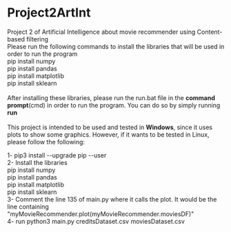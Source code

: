 # Project2ArtInt
Project 2 of Artificial Intelligence about movie recommender using Content-based filtering<br />
Please run the following commands to install the libraries that will be used in order to run the program<br />
pip install numpy<br />
pip install pandas<br />
pip install matplotlib<br />
pip install sklearn<br />
<br />
After installing these libraries, please run the run.bat file in the **command prompt**(cmd) in order to run the program. You can do so by simply running **run**
<br />
<br />
This project is intended to be used and tested in **Windows**, since it uses plots to show some graphics. However, if it wants to be tested in Linux, please follow the following:

1- pip3 install --upgrade pip --user <br />
2- Install the libraries<br />
pip install numpy<br />
pip install pandas<br />
pip install matplotlib<br />
pip install sklearn<br />
3- Comment the line 135 of main.py where it calls the plot. It would be the line containing "myMovieRecommender.plot(myMovieRecommender.moviesDF)"<br />
4- run python3 main.py creditsDataset.csv moviesDataset.csv
